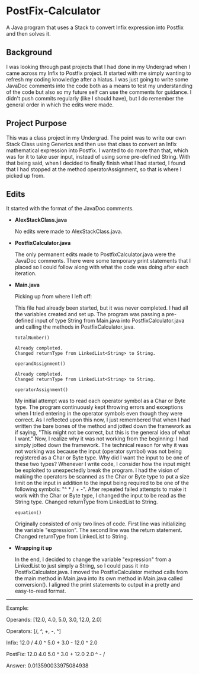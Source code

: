 # PostFix-Calculator

A Java program that uses a Stack to convert Infix expression into Postfix and then solves it.

## Background

  I was looking through past projects that I had done in my Undergrad when I came across my Infix to Postfix project. It started with me simply wanting to refresh my coding knowledge after a hiatus. I was just going to write some JavaDoc comments into the code both as a means to test my understanding of the code but also so my future self can use the comments for guidance.
  I didn't push commits regularly (like I should have), but I do remember the general order in which the edits were made.

## Project Purpose

  This was a class project in my Undergrad. The point was to write our own Stack Class using Generics and then use that class to convert an Infix mathematical expression into Postfix.
  I wanted to do more than that, which was for it to take user input, instead of using some pre-defined String. With that being said, when I decided to finally finish what I had started, I found that I had stopped at the method operatorAssignment, so that is where I picked up from.

## Edits

It started with the format of the JavaDoc comments.

- **AlexStackClass.java**

    No edits were made to AlexStackClass.java.

- **PostfixCalculator.java**

    The only permanent edits made to PostfixCalculator.java were the JavaDoc comments. There were some temporary print statements that I placed so I could follow along with what the code was doing after each iteration.

- **Main.java**

    Picking up from where I left off:

    This file had already been started, but it was never completed. I had all the variables created and set up. The program was passing a pre-defined input of type String from Main.java into PostfixCalculator.java and calling the methods in PostfixCalculator.java.

    ``totalNumber()``

      Already completed.
      Changed returnType from LinkedList<String> to String.

    ``operandAssignment()``

      Already completed.
      Changed returnType from LinkedList<String> to String.

    ``operatorAssignment()``

    My initial attempt was to read each operator symbol as a Char or Byte type. The program continuously kept throwing errors and exceptions when I tried entering in the operator symbols even though they were correct.
    As I reflected upon this now, I just remembered that when I had written the bare bones of the method and jotted down the framework as if saying, "This might not be correct, but this is the general idea of what I want." Now, I realize why it was not working from the beginning: I had simply jotted down the framework.
    The technical reason for why it was not working was because the input (operator symbol) was not being registered as a Char or Byte type.
    Why did I want the input to be one of these two types? Whenever I write code, I consider how the input might be exploited to unexpectedly break the program. I had the vision of making the operators be scanned as the Char or Byte type to put a size limit on the input in addition to the input being required to be one of the following symbols: "^ * / + -".
    After repeated failed attempts to make it work with the Char or Byte type, I changed the input to be read as the String type.
    Changed returnType from LinkedList<String> to String.

    ``equation()``

    Originally consisted of only two lines of code. First line was initializing the variable "expression". The second line was the return statement.
    Changed returnType from LinkedList<String> to String.

- **Wrapping it up**

    In the end, I decided to change the variable "expression" from a LinkedList<String> to just simply a String, so I could pass it into PostfixCalculator.java.
    I moved the PostfixCalculator method calls from the main method in Main.java into its own method in Main.java called conversion().
    I aligned the print statements to output in a pretty and easy-to-read format.

--------

Example:

  Operands:  [12.0, 4.0, 5.0, 3.0, 12.0, 2.0]

  Operators: [/, ^, +, -, ^]

  Infix:   12.0 / 4.0 ^ 5.0 + 3.0 - 12.0 ^ 2.0

  PostFix: 12.0 4.0 5.0 ^ 3.0 + 12.0 2.0 ^ - /

  Answer:  0.013590033975084938
